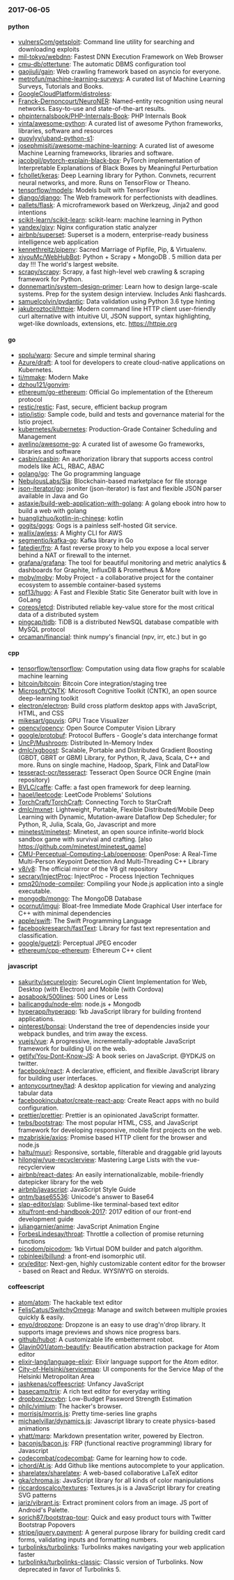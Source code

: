 ### 2017-06-05

#### python
* [vulnersCom/getsploit](https://github.com/vulnersCom/getsploit): Command line utility for searching and downloading exploits
* [mil-tokyo/webdnn](https://github.com/mil-tokyo/webdnn): Fastest DNN Execution Framework on Web Browser
* [cmu-db/ottertune](https://github.com/cmu-db/ottertune): The automatic DBMS configuration tool
* [gaojiuli/gain](https://github.com/gaojiuli/gain): Web crawling framework based on asyncio for everyone.
* [metrofun/machine-learning-surveys](https://github.com/metrofun/machine-learning-surveys): A curated list of Machine Learning Surveys, Tutorials and Books.
* [GoogleCloudPlatform/distroless](https://github.com/GoogleCloudPlatform/distroless): 
* [Franck-Dernoncourt/NeuroNER](https://github.com/Franck-Dernoncourt/NeuroNER): Named-entity recognition using neural networks. Easy-to-use and state-of-the-art results.
* [phpinternalsbook/PHP-Internals-Book](https://github.com/phpinternalsbook/PHP-Internals-Book): PHP Internals Book
* [vinta/awesome-python](https://github.com/vinta/awesome-python): A curated list of awesome Python frameworks, libraries, software and resources
* [guoylyy/uband-python-s1](https://github.com/guoylyy/uband-python-s1): 
* [josephmisiti/awesome-machine-learning](https://github.com/josephmisiti/awesome-machine-learning): A curated list of awesome Machine Learning frameworks, libraries and software.
* [jacobgil/pytorch-explain-black-box](https://github.com/jacobgil/pytorch-explain-black-box): PyTorch implementation of Interpretable Explanations of Black Boxes by Meaningful Perturbation
* [fchollet/keras](https://github.com/fchollet/keras): Deep Learning library for Python. Convnets, recurrent neural networks, and more. Runs on TensorFlow or Theano.
* [tensorflow/models](https://github.com/tensorflow/models): Models built with TensorFlow
* [django/django](https://github.com/django/django): The Web framework for perfectionists with deadlines.
* [pallets/flask](https://github.com/pallets/flask): A microframework based on Werkzeug, Jinja2 and good intentions
* [scikit-learn/scikit-learn](https://github.com/scikit-learn/scikit-learn): scikit-learn: machine learning in Python
* [yandex/gixy](https://github.com/yandex/gixy): Nginx configuration static analyzer
* [airbnb/superset](https://github.com/airbnb/superset): Superset is a modern, enterprise-ready business intelligence web application
* [kennethreitz/pipenv](https://github.com/kennethreitz/pipenv): Sacred Marriage of Pipfile, Pip, & Virtualenv.
* [xiyouMc/WebHubBot](https://github.com/xiyouMc/WebHubBot): Python + Scrapy + MongoDB . 5 million data per day !!! The world's largest website.
* [scrapy/scrapy](https://github.com/scrapy/scrapy): Scrapy, a fast high-level web crawling & scraping framework for Python.
* [donnemartin/system-design-primer](https://github.com/donnemartin/system-design-primer): Learn how to design large-scale systems. Prep for the system design interview. Includes Anki flashcards.
* [samuelcolvin/pydantic](https://github.com/samuelcolvin/pydantic): Data validation using Python 3.6 type hinting
* [jakubroztocil/httpie](https://github.com/jakubroztocil/httpie): Modern command line HTTP client  user-friendly curl alternative with intuitive UI, JSON support, syntax highlighting, wget-like downloads, extensions, etc. https://httpie.org

#### go
* [spolu/warp](https://github.com/spolu/warp): Secure and simple terminal sharing
* [Azure/draft](https://github.com/Azure/draft): A tool for developers to create cloud-native applications on Kubernetes.
* [tj/mmake](https://github.com/tj/mmake): Modern Make
* [dzhou121/gonvim](https://github.com/dzhou121/gonvim): 
* [ethereum/go-ethereum](https://github.com/ethereum/go-ethereum): Official Go implementation of the Ethereum protocol
* [restic/restic](https://github.com/restic/restic): Fast, secure, efficient backup program
* [istio/istio](https://github.com/istio/istio): Sample code, build and tests and governance material for the Istio project.
* [kubernetes/kubernetes](https://github.com/kubernetes/kubernetes): Production-Grade Container Scheduling and Management
* [avelino/awesome-go](https://github.com/avelino/awesome-go): A curated list of awesome Go frameworks, libraries and software
* [casbin/casbin](https://github.com/casbin/casbin): An authorization library that supports access control models like ACL, RBAC, ABAC
* [golang/go](https://github.com/golang/go): The Go programming language
* [NebulousLabs/Sia](https://github.com/NebulousLabs/Sia): Blockchain-based marketplace for file storage
* [json-iterator/go](https://github.com/json-iterator/go): jsoniter (json-iterator) is fast and flexible JSON parser available in Java and Go
* [astaxie/build-web-application-with-golang](https://github.com/astaxie/build-web-application-with-golang): A golang ebook intro how to build a web with golang
* [huanglizhuo/kotlin-in-chinese](https://github.com/huanglizhuo/kotlin-in-chinese): kotlin 
* [gogits/gogs](https://github.com/gogits/gogs): Gogs is a painless self-hosted Git service.
* [wallix/awless](https://github.com/wallix/awless): A Mighty CLI for AWS
* [segmentio/kafka-go](https://github.com/segmentio/kafka-go): Kafka library in Go
* [fatedier/frp](https://github.com/fatedier/frp): A fast reverse proxy to help you expose a local server behind a NAT or firewall to the internet.
* [grafana/grafana](https://github.com/grafana/grafana): The tool for beautiful monitoring and metric analytics & dashboards for Graphite, InfluxDB & Prometheus & More
* [moby/moby](https://github.com/moby/moby): Moby Project - a collaborative project for the container ecosystem to assemble container-based systems
* [spf13/hugo](https://github.com/spf13/hugo): A Fast and Flexible Static Site Generator built with love in GoLang
* [coreos/etcd](https://github.com/coreos/etcd): Distributed reliable key-value store for the most critical data of a distributed system
* [pingcap/tidb](https://github.com/pingcap/tidb): TiDB is a distributed NewSQL database compatible with MySQL protocol
* [orcaman/financial](https://github.com/orcaman/financial): think numpy's financial (npv, irr, etc.) but in go

#### cpp
* [tensorflow/tensorflow](https://github.com/tensorflow/tensorflow): Computation using data flow graphs for scalable machine learning
* [bitcoin/bitcoin](https://github.com/bitcoin/bitcoin): Bitcoin Core integration/staging tree
* [Microsoft/CNTK](https://github.com/Microsoft/CNTK): Microsoft Cognitive Toolkit (CNTK), an open source deep-learning toolkit
* [electron/electron](https://github.com/electron/electron): Build cross platform desktop apps with JavaScript, HTML, and CSS
* [mikesart/gpuvis](https://github.com/mikesart/gpuvis): GPU Trace Visualizer
* [opencv/opencv](https://github.com/opencv/opencv): Open Source Computer Vision Library
* [google/protobuf](https://github.com/google/protobuf): Protocol Buffers - Google's data interchange format
* [UncP/Mushroom](https://github.com/UncP/Mushroom): Distributed In-Memory Index
* [dmlc/xgboost](https://github.com/dmlc/xgboost): Scalable, Portable and Distributed Gradient Boosting (GBDT, GBRT or GBM) Library, for Python, R, Java, Scala, C++ and more. Runs on single machine, Hadoop, Spark, Flink and DataFlow
* [tesseract-ocr/tesseract](https://github.com/tesseract-ocr/tesseract): Tesseract Open Source OCR Engine (main repository)
* [BVLC/caffe](https://github.com/BVLC/caffe): Caffe: a fast open framework for deep learning.
* [haoel/leetcode](https://github.com/haoel/leetcode): LeetCode Problems' Solutions
* [TorchCraft/TorchCraft](https://github.com/TorchCraft/TorchCraft): Connecting Torch to StarCraft
* [dmlc/mxnet](https://github.com/dmlc/mxnet): Lightweight, Portable, Flexible Distributed/Mobile Deep Learning with Dynamic, Mutation-aware Dataflow Dep Scheduler; for Python, R, Julia, Scala, Go, Javascript and more
* [minetest/minetest](https://github.com/minetest/minetest): Minetest, an open source infinite-world block sandbox game with survival and crafting. [also https://github.com/minetest/minetest_game]
* [CMU-Perceptual-Computing-Lab/openpose](https://github.com/CMU-Perceptual-Computing-Lab/openpose): OpenPose: A Real-Time Multi-Person Keypoint Detection And Multi-Threading C++ Library
* [v8/v8](https://github.com/v8/v8): The official mirror of the V8 git repository
* [secrary/InjectProc](https://github.com/secrary/InjectProc): InjectProc - Process Injection Techniques
* [pmq20/node-compiler](https://github.com/pmq20/node-compiler): Compiling your Node.js application into a single executable.
* [mongodb/mongo](https://github.com/mongodb/mongo): The MongoDB Database
* [ocornut/imgui](https://github.com/ocornut/imgui): Bloat-free Immediate Mode Graphical User interface for C++ with minimal dependencies
* [apple/swift](https://github.com/apple/swift): The Swift Programming Language
* [facebookresearch/fastText](https://github.com/facebookresearch/fastText): Library for fast text representation and classification.
* [google/guetzli](https://github.com/google/guetzli): Perceptual JPEG encoder
* [ethereum/cpp-ethereum](https://github.com/ethereum/cpp-ethereum): Ethereum C++ client

#### javascript
* [sakurity/securelogin](https://github.com/sakurity/securelogin): SecureLogin Client Implementation for Web, Desktop (with Electron) and Mobile (with Cordova)
* [aosabook/500lines](https://github.com/aosabook/500lines): 500 Lines or Less
* [bailicangdu/node-elm](https://github.com/bailicangdu/node-elm):  node.js + Mongodb 
* [hyperapp/hyperapp](https://github.com/hyperapp/hyperapp): 1kb JavaScript library for building frontend applications.
* [pinterest/bonsai](https://github.com/pinterest/bonsai): Understand the tree of dependencies inside your webpack bundles, and trim away the excess.
* [vuejs/vue](https://github.com/vuejs/vue): A progressive, incrementally-adoptable JavaScript framework for building UI on the web.
* [getify/You-Dont-Know-JS](https://github.com/getify/You-Dont-Know-JS): A book series on JavaScript. @YDKJS on twitter.
* [facebook/react](https://github.com/facebook/react): A declarative, efficient, and flexible JavaScript library for building user interfaces.
* [antonycourtney/tad](https://github.com/antonycourtney/tad): A desktop application for viewing and analyzing tabular data
* [facebookincubator/create-react-app](https://github.com/facebookincubator/create-react-app): Create React apps with no build configuration.
* [prettier/prettier](https://github.com/prettier/prettier): Prettier is an opinionated JavaScript formatter.
* [twbs/bootstrap](https://github.com/twbs/bootstrap): The most popular HTML, CSS, and JavaScript framework for developing responsive, mobile first projects on the web.
* [mzabriskie/axios](https://github.com/mzabriskie/axios): Promise based HTTP client for the browser and node.js
* [haltu/muuri](https://github.com/haltu/muuri): Responsive, sortable, filterable and draggable grid layouts
* [hilongjw/vue-recyclerview](https://github.com/hilongjw/vue-recyclerview): Mastering Large Lists with the vue-recyclerview
* [airbnb/react-dates](https://github.com/airbnb/react-dates): An easily internationalizable, mobile-friendly datepicker library for the web
* [airbnb/javascript](https://github.com/airbnb/javascript): JavaScript Style Guide
* [qntm/base65536](https://github.com/qntm/base65536): Unicode's answer to Base64
* [slap-editor/slap](https://github.com/slap-editor/slap): Sublime-like terminal-based text editor
* [xitu/front-end-handbook-2017](https://github.com/xitu/front-end-handbook-2017): 2017 edition of our front-end development guide
* [juliangarnier/anime](https://github.com/juliangarnier/anime): JavaScript Animation Engine
* [ForbesLindesay/throat](https://github.com/ForbesLindesay/throat): Throttle a collection of promise returning functions
* [picodom/picodom](https://github.com/picodom/picodom): 1kb Virtual DOM builder and patch algorithm.
* [robinleej/billund](https://github.com/robinleej/billund): a front-end isomorphic util.
* [ory/editor](https://github.com/ory/editor): Next-gen, highly customizable content editor for the browser - based on React and Redux. WYSIWYG on steroids.

#### coffeescript
* [atom/atom](https://github.com/atom/atom): The hackable text editor
* [FelisCatus/SwitchyOmega](https://github.com/FelisCatus/SwitchyOmega): Manage and switch between multiple proxies quickly & easily.
* [enyo/dropzone](https://github.com/enyo/dropzone): Dropzone is an easy to use drag'n'drop library. It supports image previews and shows nice progress bars.
* [github/hubot](https://github.com/github/hubot): A customizable life embetterment robot.
* [Glavin001/atom-beautify](https://github.com/Glavin001/atom-beautify):  Beautification abstraction package for Atom editor
* [elixir-lang/language-elixir](https://github.com/elixir-lang/language-elixir): Elixir language support for the Atom editor.
* [City-of-Helsinki/servicemap](https://github.com/City-of-Helsinki/servicemap): UI components for the Service Map of the Helsinki Metropolitan Area
* [jashkenas/coffeescript](https://github.com/jashkenas/coffeescript): Unfancy JavaScript
* [basecamp/trix](https://github.com/basecamp/trix): A rich text editor for everyday writing
* [dropbox/zxcvbn](https://github.com/dropbox/zxcvbn): Low-Budget Password Strength Estimation
* [philc/vimium](https://github.com/philc/vimium): The hacker's browser.
* [morrisjs/morris.js](https://github.com/morrisjs/morris.js): Pretty time-series line graphs
* [michaelvillar/dynamics.js](https://github.com/michaelvillar/dynamics.js): Javascript library to create physics-based animations
* [yhatt/marp](https://github.com/yhatt/marp): Markdown presentation writer, powered by Electron.
* [baconjs/bacon.js](https://github.com/baconjs/bacon.js): FRP (functional reactive programming) library for Javascript
* [codecombat/codecombat](https://github.com/codecombat/codecombat): Game for learning how to code.
* [ichord/At.js](https://github.com/ichord/At.js): Add Github like mentions autocomplete to your application.
* [sharelatex/sharelatex](https://github.com/sharelatex/sharelatex): A web-based collaborative LaTeX editor
* [gka/chroma.js](https://github.com/gka/chroma.js): JavaScript library for all kinds of color manipulations
* [riccardoscalco/textures](https://github.com/riccardoscalco/textures): Textures.js is a JavaScript library for creating SVG patterns
* [jariz/vibrant.js](https://github.com/jariz/vibrant.js): Extract prominent colors from an image. JS port of Android's Palette.
* [sorich87/bootstrap-tour](https://github.com/sorich87/bootstrap-tour): Quick and easy product tours with Twitter Bootstrap Popovers
* [stripe/jquery.payment](https://github.com/stripe/jquery.payment): A general purpose library for building credit card forms, validating inputs and formatting numbers.
* [turbolinks/turbolinks](https://github.com/turbolinks/turbolinks): Turbolinks makes navigating your web application faster
* [turbolinks/turbolinks-classic](https://github.com/turbolinks/turbolinks-classic): Classic version of Turbolinks. Now deprecated in favor of Turbolinks 5.

